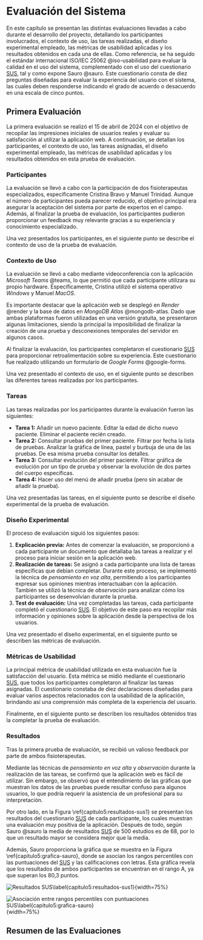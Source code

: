 # Evaluación del Sistema

En este capítulo se presentan las distintas evaluaciones llevadas a cabo durante el desarrollo del proyecto, detallando los participantes involucrados, el contexto de uso, las tareas realizadas, el diseño experimental empleado, las métricas de usabilidad aplicadas y los resultados obtenidos en cada una de ellas. Como referencia, se ha seguido el estándar internacional ISO/IEC 25062 @iso-usabilidad para evaluar la calidad en el uso del sistema, complementado con el uso del cuestionario [SUS](#SUS), tal y como expone Sauro @sauro. Este cuestionario consta de diez preguntas diseñadas para evaluar la experiencia del usuario con el sistema, las cuales deben responderse indicando el grado de acuerdo o desacuerdo en una escala de cinco puntos.

## Primera Evaluación

La primera evaluación se realizó el 15 de abril de 2024 con el objetivo de recopilar las impresiones iniciales de usuarios reales y evaluar su satisfacción al utilizar la aplicación web. A continuación, se detallan los participantes, el contexto de uso, las tareas asignadas, el diseño experimental empleado, las métricas de usabilidad aplicadas y los resultados obtenidos en esta prueba de evaluación.

### Participantes

La evaluación se llevó a cabo con la participación de dos fisioterapeutas especializados, específicamente Cristina Bravo y Manuel Trinidad. Aunque el número de participantes pueda parecer reducido, el objetivo principal era asegurar la aceptación del sistema por parte de expertos en el campo. Además, al finalizar la prueba de evaluación, los participantes pudieron proporcionar un feedback muy relevante gracias a su experiencia y conocimiento especializado.

Una vez presentados los participantes, en el siguiente punto se describe el contexto de uso de la prueba de evaluación.

### Contexto de Uso

La evaluación se llevó a cabo mediante videoconferencia con la aplicación *Microsoft Teams* @teams, lo que permitió que cada participante utilizara su propio hardware. Específicamente, Cristina utilizó el sistema operativo *Windows* y Manuel *MacOS*.

Es importante destacar que la aplicación web se desplegó en *Render* @render y la base de datos en *MongoDB Atlas* @mongodb-atlas. Dado que ambas plataformas fueron utilizadas en una versión gratuita, se presentaron algunas limitaciones, siendo la principal la imposibilidad de finalizar la creación de una prueba y desconexiones temporales del servidor en algunos casos.

Al finalizar la evaluación, los participantes completaron el cuestionario [SUS](#SUS) para proporcionar retroalimentación sobre su experiencia. Este cuestionario fue realizado utilizando un formulario de *Google Forms* @google-forms.

Una vez presentado el contexto de uso, en el siguiente punto se describen las diferentes tareas realizadas por los participantes.

### Tareas

Las tareas realizadas por los participantes durante la evaluación fueron las siguientes:

- **Tarea 1:** Añadir un nuevo paciente. Editar la edad de dicho nuevo paciente. Eliminar el paciente recién creado.
- **Tarea 2:** Consultar pruebas del primer paciente. Filtrar por fecha la lista de pruebas. Analizar la gráfica de línea, pastel y burbuja de una de las pruebas. De esa misma prueba consultar los detalles.
- **Tarea 3:** Consultar evolución del primer paciente. Filtrar gráfica de evolución por un tipo de prueba y observar la evolución de dos partes del cuerpo específicas.
- **Tarea 4:** Hacer uso del menú de añadir prueba (pero sin acabar de añadir la prueba).

Una vez presentadas las tareas, en el siguiente punto se describe el diseño experimental de la prueba de evaluación.

### Diseño Experimental

El proceso de evaluación siguió los siguientes pasos:

1. **Explicación previa:** Antes de comenzar la evaluación, se proporcionó a cada participante un documento que detallaba las tareas a realizar y el proceso para iniciar sesión en la aplicación web.
2. **Realización de tareas:** Se asignó a cada participante una lista de tareas específicas que debían completar. Durante este proceso, se implementó la técnica de *pensamiento en voz alta*, permitiendo a los participantes expresar sus opiniones mientras interactuaban con la aplicación. También se utilizó la técnica de *observación* para analizar cómo los participantes se desenvolvían durante la prueba.
3. **Test de evaluación:** Una vez completadas las tareas, cada participante completó el cuestionario [SUS](#SUS). El objetivo de este paso era recopilar más información y opiniones sobre la aplicación desde la perspectiva de los usuarios.

Una vez presentado el diseño experimental, en el siguiente punto se describen las métricas de evaluación.

### Métricas de Usabilidad

La principal métrica de usabilidad utilizada en esta evaluación fue la satisfacción del usuario. Esta métrica se midió mediante el cuestionario [SUS](#SUS), que todos los participantes completaron al finalizar las tareas asignadas. El cuestionario constaba de diez declaraciones diseñadas para evaluar varios aspectos relacionados con la usabilidad de la aplicación, brindando así una comprensión más completa de la experiencia del usuario.

Finalmente, en el siguiente punto se describen los resultados obtenidos tras la completar la prueba de evaluación. 

### Resultados

Tras la primera prueba de evaluación, se recibió un valioso feedback por parte de ambos fisioterapeutas.

Mediante las técnicas de *pensamiento en voz alta* y *observación* durante la realización de las tareas, se confirmó que la aplicación web es fácil de utilizar. Sin embargo, se observó que el entendimiento de las gráficas que muestran los datos de las pruebas puede resultar confuso para algunos usuarios, lo que podría requerir la asistencia de un profesional para su interpretación.

Por otro lado, en la Figura \ref{capitulo5:resultados-sus1} se presentan los resultados del cuestionario [SUS](#SUS) de cada participante, los cuales muestran una evaluación muy positiva de la aplicación. Después de todo, según Sauro @sauro la media de resultados [SUS](#SUS) de 500 estudios es de 68, por lo que un resultado mayor se considera mejor que la media.

Además, Sauro proporciona la gráfica que se muestra en la Figura \ref{capitulo5:grafica-sauro}, donde se asocian los rangos percentiles con las puntuaciones del [SUS](#SUS) y las calificaciones con letras. Esta gráfica revela que los resultados de ambos participantes se encuentran en el rango A, ya que superan los 80,3 puntos.

![Resultados [SUS](#SUS)\label{capitulo5:resultados-sus1}](cap5_resultados-sus1.png){width=75%}

![Asociación entre rangos percentiles con puntuaciones [SUS](#SUS)\label{capitulo5:grafica-sauro}](cap5_grafica-sauro.png){width=75%}

## Resumen de las Evaluaciones

